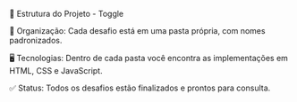 📂 Estrutura do Projeto - Toggle 

📁 Organização: Cada desafio está em uma pasta própria, com nomes padronizados.

🖥 Tecnologias:  Dentro de cada pasta você encontra as implementações em HTML, CSS e JavaScript.

✅ Status: Todos os desafios estão finalizados e prontos para consulta.

